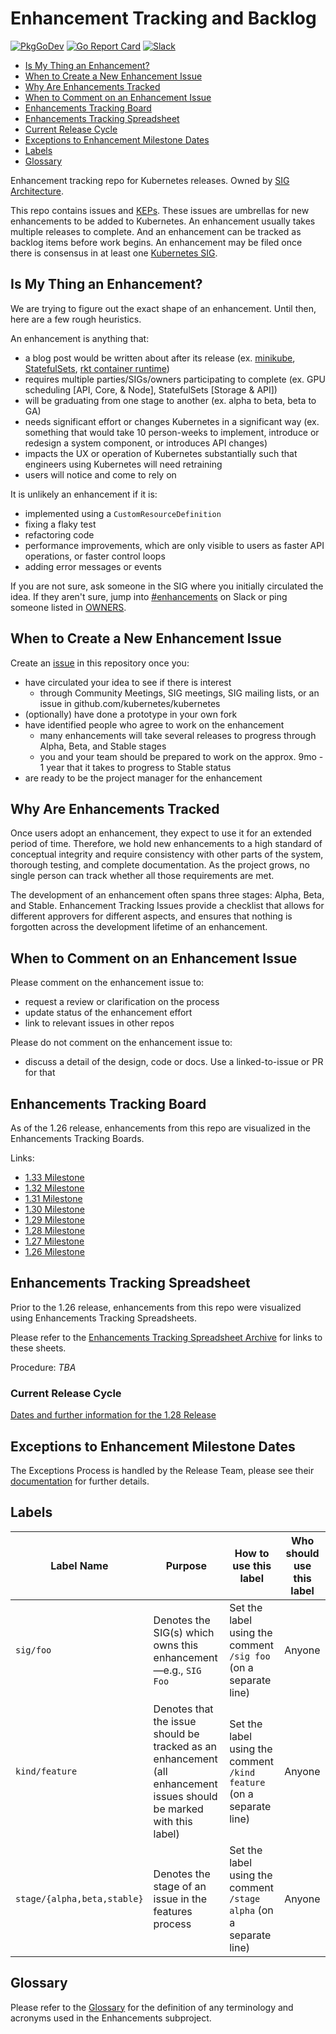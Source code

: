 # Enhancement Tracking and Backlog

[![PkgGoDev](https://pkg.go.dev/badge/k8s.io/enhancements)](https://pkg.go.dev/k8s.io/enhancements)
[![Go Report Card](https://goreportcard.com/badge/k8s.io/enhancements)](https://goreportcard.com/report/k8s.io/enhancements)
[![Slack](https://img.shields.io/badge/Slack-%23enhancements-blueviolet)](https://kubernetes.slack.com/archives/C1L57L91V)

- [Is My Thing an Enhancement?](#is-my-thing-an-enhancement)
- [When to Create a New Enhancement Issue](#when-to-create-a-new-enhancement-issue)
- [Why Are Enhancements Tracked](#why-are-enhancements-tracked)
- [When to Comment on an Enhancement Issue](#when-to-comment-on-an-enhancement-issue)
- [Enhancements Tracking Board](#enhancements-tracking-board)
- [Enhancements Tracking Spreadsheet](#enhancements-tracking-spreadsheet)
- [Current Release Cycle](#current-release-cycle)
- [Exceptions to Enhancement Milestone Dates](#exceptions-to-enhancement-milestone-dates)
- [Labels](#labels)
- [Glossary](#glossary)

Enhancement tracking repo for Kubernetes releases. Owned by [SIG Architecture](https://git.k8s.io/community/sig-architecture#enhancements).

This repo contains issues and [KEPs](https://git.k8s.io/enhancements/keps). These issues are umbrellas for new enhancements to be added to Kubernetes. An enhancement usually takes multiple releases to complete. And an enhancement can be tracked as backlog items before work begins. An enhancement may be filed once there is consensus in at least one [Kubernetes SIG](https://git.k8s.io/community/sig-list.md).

## Is My Thing an Enhancement?

We are trying to figure out the exact shape of an enhancement. Until then, here are a few rough heuristics.

An enhancement is anything that:

- a blog post would be written about after its release (ex. [minikube](https://kubernetes.io/blog/2016/07/minikube-easily-run-kubernetes-locally/), [StatefulSets](https://kubernetes.io/blog/2016/07/thousand-instances-of-cassandra-using-kubernetes-pet-set/), [rkt container runtime](https://kubernetes.io/blog/2016/07/rktnetes-brings-rkt-container-engine-to-kubernetes/))
- requires multiple parties/SIGs/owners participating to complete (ex. GPU scheduling [API, Core, & Node], StatefulSets [Storage & API])
- will be graduating from one stage to another (ex. alpha to beta, beta to GA)
- needs significant effort or changes Kubernetes in a significant way (ex. something that would take 10 person-weeks to implement, introduce or redesign a system component, or introduces API changes)
- impacts the UX or operation of Kubernetes substantially such that engineers using Kubernetes will need retraining
- users will notice and come to rely on

It is unlikely an enhancement if it is:
- implemented using a `CustomResourceDefinition`
- fixing a flaky test
- refactoring code
- performance improvements, which are only visible to users as faster API operations, or faster control loops
- adding error messages or events

If you are not sure, ask someone in the SIG where you initially circulated the idea. If they aren't sure, jump into
[#enhancements](https://kubernetes.slack.com/messages/enhancements/) on Slack or ping someone listed in [OWNERS](https://github.com/kubernetes/enhancements/blob/master/OWNERS).

## When to Create a New Enhancement Issue

Create an [issue](https://github.com/kubernetes/enhancements/issues/new) in this repository once you:
- have circulated your idea to see if there is interest
   - through Community Meetings, SIG meetings, SIG mailing lists, or an issue in github.com/kubernetes/kubernetes
- (optionally) have done a prototype in your own fork
- have identified people who agree to work on the enhancement
  - many enhancements will take several releases to progress through Alpha, Beta, and Stable stages
  - you and your team should be prepared to work on the approx. 9mo - 1 year that it takes to progress to Stable status
- are ready to be the project manager for the enhancement

## Why Are Enhancements Tracked

Once users adopt an enhancement, they expect to use it for an extended period of time. Therefore, we hold new enhancements to a high standard of conceptual integrity and require consistency with other parts of the system, thorough testing, and complete documentation. As the project grows, no single person can track whether all those requirements are met. 

The development of an enhancement often spans three stages: Alpha, Beta, and Stable. Enhancement Tracking Issues provide a checklist that allows for different approvers for different aspects, and ensures that nothing is forgotten across the
development lifetime of an enhancement.

## When to Comment on an Enhancement Issue

Please comment on the enhancement issue to:
- request a review or clarification on the process
- update status of the enhancement effort
- link to relevant issues in other repos

Please do not comment on the enhancement issue to:
- discuss a detail of the design, code or docs. Use a linked-to-issue or PR for that

## Enhancements Tracking Board

As of the 1.26 release, enhancements from this repo are visualized in the Enhancements Tracking Boards.

Links:

- [1.33 Milestone](https://bit.ly/k8s133-enhancements)
- [1.32 Milestone](https://bit.ly/k8s132-enhancements)
- [1.31 Milestone](https://bit.ly/k8s131-enhancements)
- [1.30 Milestone](https://bit.ly/k8s130-enhancements)
- [1.29 Milestone](https://bit.ly/k8s129-enhancements)
- [1.28 Milestone](https://bit.ly/k8s128-enhancements)
- [1.27 Milestone](https://bit.ly/k8s127-enhancements)
- [1.26 Milestone](https://bit.ly/k8s126-enhancements)

## Enhancements Tracking Spreadsheet

Prior to the 1.26 release, enhancements from this repo were visualized using Enhancements Tracking Spreadsheets.

Please refer to the [Enhancements Tracking Spreadsheet Archive](docs/archived-tracking-sheets.md) for links to 
these sheets.

Procedure:
*TBA*

### Current Release Cycle

[Dates and further information for the 1.28 Release](https://github.com/kubernetes/sig-release/tree/master/releases/release-1.28)

## Exceptions to Enhancement Milestone Dates

The Exceptions Process is handled by the Release Team, please see their [documentation](https://github.com/kubernetes/sig-release/blob/master/releases/EXCEPTIONS.md) for further details.

## Labels

| Label Name | Purpose | How to use this label | Who should use this label |
| ------ | ------ | ------ | ------ |
| `sig/foo` | Denotes the SIG(s) which owns this enhancement—e.g., `SIG Foo` | Set the label using the comment `/sig foo` (on a separate line) | Anyone |
| `kind/feature` | Denotes that the issue should be tracked as an enhancement (all enhancement issues should be marked with this label) | Set the label using the comment `/kind feature` (on a separate line) | Anyone |
| `stage/{alpha,beta,stable}` | Denotes the stage of an issue in the features process | Set the label using the comment `/stage alpha` (on a separate line) | Anyone |

## Glossary

Please refer to the [Glossary](docs/glossary.md) for the definition of any terminology and acronyms used in the Enhancements subproject.
